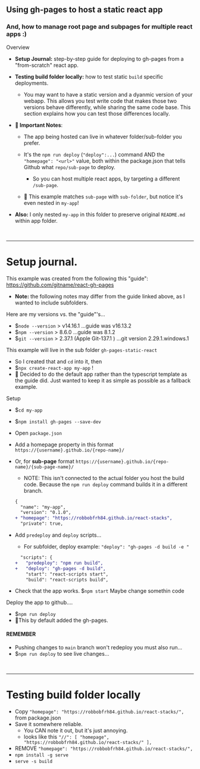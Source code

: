 ## Using gh-pages to host a static react app

### And, how to manage root page and subpages for multiple react apps :)

Overview
- **Setup Journal:** step-by-step guide for deploying to gh-pages from a "from-scratch" react app.
- **Testing build folder locally:** how to test static `build` specific deployments. 
  - You may want to have a static version and a dyanmic version of your webapp. This allows you test write code that makes those two versions behave differently, while sharing the same code base. This section explains how you can test those differences locally. 
- **🌟 Important Notes**: 
  - The app being hosted can live in whatever folder/sub-folder you prefer. 
  - It's the `npm run deploy` (`"deploy":...`) command AND the `"homepage": "<url>"` value, both within the package.json that tells Github what `repo/sub-page` to deploy. 
    - So you can host multiple react apps, by targeting a different `/sub-page`.

  - 🌟 This example matches `sub-page` with `sub-folder`, but notice it's even nested in `my-app`!

 - **Also:** I only nested `my-app` in this folder to preserve original `README.md` within app folder.

<br/>

----
# Setup journal.  
This example was created from the following this "guide": https://github.com/gitname/react-gh-pages

- **Note:** the following notes may differ from the guide linked above, as I wanted to include subfolders. 

Here are my versions vs. the "guide"'s...
- $`node --version` > v14.16.1 ...guide was v16.13.2
- $`npm --version` > 8.6.0 ...guide was 8.1.2
- $`git --version` > 2.37.1 (Apple Git-137.1 ) ...git version 2.29.1.windows.1

This example will live in the sub folder `gh-pages-static-react`
- So I created that and `cd` into it, then
- $`npx create-react-app my-app` ! 
- 👀 Decided to do the default app rather than the typescript template as the guide did. Just wanted to keep it as simple as possible as a fallback example.

Setup
- $`cd my-app`
- $`npm install gh-pages --save-dev`
- Open `package.json`
- Add a homepage property in this format `https://{username}.github.io/{repo-name}/`
- Or, for **sub-page** format `https://{username}.github.io/{repo-name}/{sub-page-name}/`
  - NOTE: This isn't connected to the actual folder you host the build code. Because the `npm run deploy` command builds it in a different branch.
  ```diff
  {
    "name": "my-app",
    "version": "0.1.0",
  + "homepage": "https://robbobfrh84.github.io/react-stacks",
    "private": true,
  ```
- Add `predeploy` and `deploy` scripts...
  
  - For subfolder, deploy example: `"deploy": "gh-pages -d build -e "`
  
  ```diff
    "scripts": {
  +   "predeploy": "npm run build",
  +   "deploy": "gh-pages -d build",
      "start": "react-scripts start",
      "build": "react-scripts build",
  ```
- Check that the app works. $`npm start` Maybe change somethin code

Deploy the app to github....
- $`npm run deploy`
- 👀This by default added the gh-pages. 

#### REMEMBER
- Pushing changes to `main` branch won't redeploy you must also run...
- $`npm run deploy` to see live changes...

<br/>

----
# Testing build folder locally

- Copy `"homepage": "https://robbobfrh84.github.io/react-stacks/",` from package.json
- Save it somewhere reliable. 
  - You CAN note it out, but it's just annoying. 
  - looks like this `"//": [ "homepage", "https://robbobfrh84.github.io/react-stacks/" ],`
- REMOVE `"homepage": "https://robbobfrh84.github.io/react-stacks/",`
- `npm install -g serve` 
- `serve -s build`

